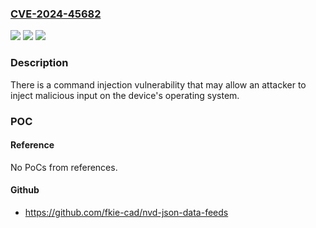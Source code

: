 ### [CVE-2024-45682](https://cve.mitre.org/cgi-bin/cvename.cgi?name=CVE-2024-45682)
![](https://img.shields.io/static/v1?label=Product&message=Proroute%20H685t-w&color=blue)
![](https://img.shields.io/static/v1?label=Version&message=%3D%203.2.334%20&color=brighgreen)
![](https://img.shields.io/static/v1?label=Vulnerability&message=CWE-77%20Improper%20Neutralization%20of%20Special%20Elements%20used%20in%20a%20Command%20('Command%20Injection')&color=brighgreen)

### Description

There is a command injection vulnerability that may allow an attacker to inject malicious input on the device's operating system.

### POC

#### Reference
No PoCs from references.

#### Github
- https://github.com/fkie-cad/nvd-json-data-feeds

